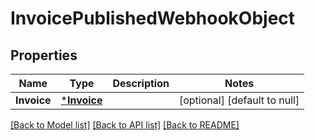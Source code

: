 # InvoicePublishedWebhookObject

## Properties

 Name        | Type                       | Description | Notes                        
-------------|----------------------------|-------------|------------------------------
 **Invoice** | [***Invoice**](Invoice.md) |             | [optional] [default to null] 

[[Back to Model list]](../README.md#documentation-for-models) [[Back to API list]](../README.md#documentation-for-api-endpoints) [[Back to README]](../README.md)

